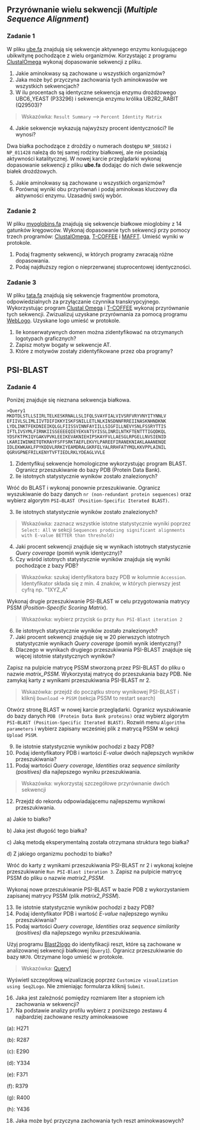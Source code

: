 ## Przyrównanie wielu sekwencji (*Multiple Sequence Alignment*)

### Zadanie 1
W pliku [ube.fa](./ube.fa) znajdują się sekwencje aktywnego enzymu koniugującego ubikwitynę pochodzące z wielu organizmów. Korzystając z programu [ClustalOmega](http://www.ebi.ac.uk/Tools/msa/) wykonaj dopasowanie sekwencji z pliku.

1. Jakie aminokwasy są zachowane u wszystkich organizmów?
2. Jaka może być przyczyna zachowania tych aminokwasów we wszystkich sekwencjach?
3. W ilu procentach są identyczne sekwencja enzymu drożdżowego UBC6_YEAST (P33296) i sekwencja enzymu królika UB2R2_RABIT (Q29503)? 

>Wskazówka: `Result Summary` –> `Percent Identity Matrix`

4. Jakie sekwencje wykazują najwyższy procent identyczności? Ile wynosi?

Dwa białka pochodzące z drożdży o numerach dostępu `NP_588162` i `NP_011428` należą do tej samej rodziny białkowej, ale nie posiadają aktywności katalitycznej. W nowej karcie przeglądarki wykonaj dopasowanie sekwencji z pliku **ube.fa** dodając do nich dwie sekwencje białek drożdżowych. 

5. Jakie aminokwasy są zachowane u wszystkich organizmów?
6. Porównaj wyniki obu przyrównań i podaj aminokwas kluczowy dla aktywności enzymu. Uzasadnij swój wybór.


### Zadanie 2
W pliku [myoglobins.fa](./myoglobins.fa) znajdują się sekwencje białkowe mioglobiny z 14 gatunków kręgowców. Wykonaj dopasowanie tych sekwencji przy pomocy trzech programów: [ClustalOmega](http://www.ebi.ac.uk/Tools/msa/), [T-COFFEE](http://www.ebi.ac.uk/Tools/msa/) i [MAFFT](http://www.ebi.ac.uk/Tools/msa/). Umieść wyniki w protokole. 

1. Podaj fragmenty sekwencji, w których programy zwracają różne dopasowania.
2. Podaj najdłuższy region o nieprzerwanej stuprocentowej identyczności. 


### Zadanie 3
W pliku [tata.fa](./tata.fa) znajdują się sekwencje fragmentów promotora, odpowiedzialnych za przyłączanie czynnika transkrypcyjnego. Wykorzystując program [Clustal Omega](http://www.ebi.ac.uk/Tools/msa/) i [T-COFFEE](http://www.ebi.ac.uk/Tools/msa/) wykonaj przyrównanie tych sekwencji. Zwizualizuj uzyskane przyrównania za pomocą programu [WebLogo](http://weblogo.berkeley.edu/logo.cgi). Uzyskane logo umieść w protokole. 

1. Ile konserwatywnych domen można zidentyfikować na otrzymanych logotypach graficznych? 
2. Zapisz motyw bogaty w sekwencje AT.
3. Które z motywów zostały zidentyfikowane przez oba programy?


## PSI-BLAST

### Zadanie 4
Poniżej znajduje się nieznana sekwencja białkowa. 
```
>Query1
MKDTDLSTLLSIIRLTELKESKRNALLSLIFQLSVAYFIALVIVSRFVRYVNYITYNNLV
EFIIVLSLIMLIIVTDIFIKKYISKFSNILLETLNLKINSDNNFRREIINASKNHNDKNK
LYDLINKTFEKDNIEIKQLGLFIISSVINNFAYIILLSIGFILLNEVYSNLFSSRYTTIS
IFTLIVSYMLFIRNKIISSEEEEQIEYEKVATSYISSLINRILNTKFTENTTTIGQDKQL
YDSFKTPKIQYGAKVPVKLEEIKEVAKNIEHIPSKAYFVLLAESGLRPGELLNVSIENID
LKARIIWINKETQTKRAYFSFFSRKTAEFLEKVYLPAREEFIRANEKNIAKLAAANENQE
IDLEKWKAKLFPYKDDVLRRKIYEAMDRALGKRFELYALRRHFATYMQLKKVPPLAINIL
QGRVGPNEFRILKENYTVFTIEDLRKLYDEAGLVVLE
```

1. Zidentyfikuj sekwencje homologiczne wykorzystując program BLAST. Ogranicz przeszukiwanie do bazy PDB (Protein Data Bank).
2. Ile istotnych statystycznie wyników zostało znalezionych?

Wróć do BLAST i wykonaj ponownie przeszukiwanie. Ogranicz wyszukiwanie do bazy danych `nr (non-redundant protein sequences)` oraz wybierz algorytm `PSI–BLAST (Position-Specific Iterated BLAST)`.  

3. Ile istotnych statystycznie wyników zostało znalezionych?

>Wskazówka: zaznacz wszystkie istotne statystycznie wyniki poprzez `Select: All` w sekcji `Sequences producing significant alignments with E-value BETTER than threshold)`

4. Jaki procent sekwencji znajduje się w wynikach istotnych statystycznie *Query coverage* (pomiń wynik identyczny)? 
5. Czy wśród istotnych statystycznie wyników znajduja się wyniki pochodzące z bazy PDB?

>Wskazówka: szukaj identyfikatora bazy PDB w kolumnie `Accession`. Identyfikator składa się z min. 4 znaków, w których pierwszy jest cyfrą np. "1XYZ_A"

Wykonaj drugie przeszukiwanie PSI-BLAST w celu przygotowania matrycy PSSM (*Position-Specific Scoring Matrix*). 

>Wskazówka: wybierz przycisk `Go` przy `Run PSI-Blast iteration 2`

6. Ile istotnych statystycznie wyników zostało znalezionych?
7. Jaki procent sekwencji znajduje się w 20 pierwszych istotnych statystycznie wynikach *Query coverage* (pomiń wynik identyczny)?
8. Dlaczego w wynikach drugiego przeszukiwania PSI-BLAST znajduje się więcej istotnie statystycznych wyników?

Zapisz na pulpicie matrycę PSSM stworzoną przez PSI-BLAST do pliku o nazwie *matrix_PSSM*. Wykorzystaj matrycę do przeszukania bazy PDB. Nie zamykaj karty z wynikami przeszukiwania PSI-BLAST nr 2.

>Wskazówka: przejdź do początku strony wynikowej PSI-BLAST i kliknij `Download` -> `PSSM` (sekcja PSSM to restart search) 

Otwórz stronę BLAST w nowej karcie przeglądarki. Ogranicz wyszukiwanie do bazy danych `PDB (Protein Data Bank proteins)` oraz wybierz algorytm `PSI–BLAST (Position-Specific Iterated BLAST)`. Rozwiń menu `Algorithm parameters` i wybierz zapisany wcześniej plik z matrycą PSSM w sekcji `Upload PSSM`. 

9. Ile istotnie statystycznie wyników pochodzi z bazy PDB?
10. Podaj identyfikatory PDB i wartości *E-value* dwóch najlepszych wyników przeszukiwania?
11. Podaj wartości *Query coverage*, *Identities* oraz *sequence similarity (positives)* dla najlepszego wyniku przeszukiwania.

>Wskazówka: wykorzystaj szczegółowe przyrównanie dwóch sekwencji

12. Przejdź do rekordu odpowiadającemu najlepszemu wynikowi przeszukiwania.

a) Jakie to białko? 

b) Jaka jest długość tego białka? 

c) Jaką metodą eksperymentalną została otrzymana struktura tego białka? 

d) Z jakiego organizmu pochodzi to białko? 


Wróć do karty z wynikami przeszukiwania PSI-BLAST nr 2 i wykonaj kolejne przeszukiwanie `Run PSI-Blast iteration 3`. Zapisz na pulpicie matrycę PSSM do pliku o nazwie *matrix2_PSSM*. 

Wykonaj nowe przeszukiwanie PSI-BLAST w bazie PDB z wykorzystaniem zapisanej matrycy PSSM (plik *matrix2_PSSM*).

13. Ile istotnie statystycznie wyników pochodzi z bazy PDB?
14. Podaj identyfikator PDB i wartość *E-value* najlepszego wyniku przeszukiwania? 
15. Podaj wartości *Query coverage*, *Identities* oraz *sequence similarity (positives)* dla najlepszego wyniku przeszukiwania.

Użyj programu [Blast2logo](http://www.cbs.dtu.dk/biotools/Blast2logo/) do identyfikacji reszt, które są zachowane w analizowanej sekwencji białkowej (`Query1`). Ogranicz przeszukiwanie do bazy `NR70`. Otrzymane logo umieść w protokole. 

>Wskazówka: [Query1](http://www.cbs.dtu.dk/biotools/Blast2logo/teaching/Query1/)

Wyświetl szczegółową wizualizację poprzez `Customize visualization using Seq2Logo`. Nie zmieniając formularza kliknij `Submit`. 

16. Jaka jest zależność pomiędzy rozmiarem liter a stopniem ich zachowania w sekwencji?
17. Na podstawie analizy profilu wybierz z poniższego zestawu 4 najbardziej zachowane reszty aminokwasowe

(a): H271

(b): R287

(c): E290

(d): Y334

(e): F371

(f): R379

(g): R400

(h): Y436

18. Jaka może być przyczyna zachowania tych reszt aminokwasowych?

